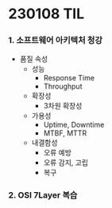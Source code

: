 # 230108 TIL
### 1. 소프트웨어 아키텍처 청강
* 품질 속성
    * 성능
        * Response Time
        * Throughput
    * 확장성
        * 3차원 확장성
    * 가용성
        * Uptime, Downtime
        * MTBF, MTTR
    * 내결함성
        * 오류 예방
        * 오류 감지, 고립
        * 복구
### 2. OSI 7Layer 복습